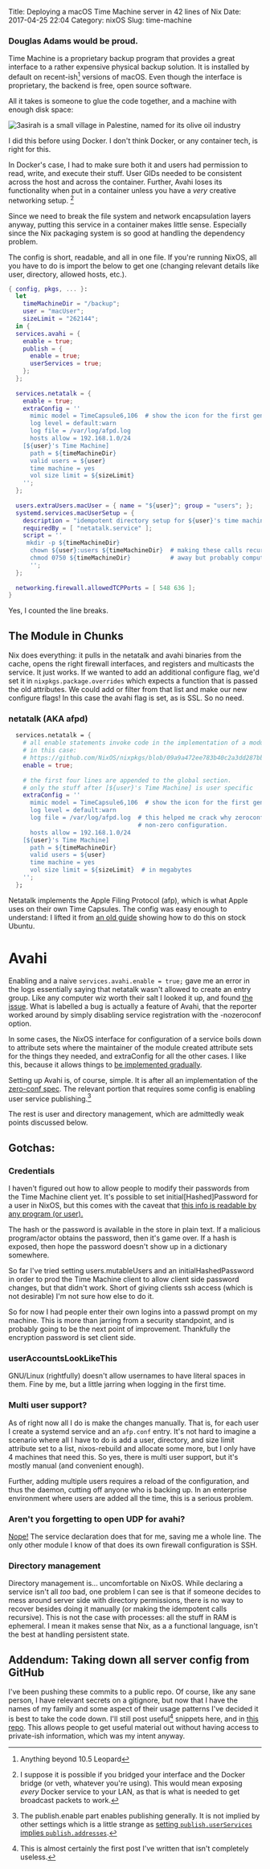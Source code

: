 Title: Deploying a macOS Time Machine server in 42 lines of Nix
Date: 2017-04-25 22:04
Category: nixOS
Slug: time-machine

### Douglas Adams would be proud.

Time Machine is a proprietary backup program that provides a great interface to a rather expensive physical backup solution. It is installed by default on recent-ish[^1] versions of macOS. Even though the interface is proprietary, the backend is free, open source software. 

[^1]: Anything beyond 10.5 Leopard

All it takes is someone to glue the code together, and a machine with enough disk space:

![3asirah is a small village in Palestine, named for its olive oil industry](/images/time-machine.png)


I did this before using Docker. I don't think Docker, or any container tech, is right for this.

In Docker's case, I had to make sure both it and users had permission to read, write, and execute their stuff. User GIDs needed to be consistent across the host and across the container. Further, Avahi loses its functionality when put in a container unless you have a _very_ creative networking setup. [^2] 

[^2]: I suppose it is possible if you bridged your interface and the Docker bridge (or veth, whatever you're using). This would mean exposing _every_ Docker service to your LAN, as that is what is needed to get broadcast packets to work.

Since we need to break the file system and network encapsulation layers anyway, putting this service in a container makes little sense. Especially since the Nix packaging system is so good at handling the dependency problem. 

The config is short, readable, and all in one file. If you're running NixOS, all you have to do is import the below to get one (changing relevant details like user, directory, allowed hosts, etc.).


``` nix
{ config, pkgs, ... }:
  let
    timeMachineDir = "/backup";
    user = "macUser";
    sizeLimit = "262144";
  in {
  services.avahi = {
    enable = true;
    publish = {
      enable = true;
      userServices = true;
    };
  };
  
  services.netatalk = {
    enable = true;
    extraConfig = ''
      mimic model = TimeCapsule6,106  # show the icon for the first gen TC
      log level = default:warn
      log file = /var/log/afpd.log
      hosts allow = 192.168.1.0/24
    [${user}'s Time Machine]
      path = ${timeMachineDir}
      valid users = ${user}
      time machine = yes
      vol size limit = ${sizeLimit}
    '';
  };
  
  users.extraUsers.macUser = { name = "${user}"; group = "users"; };
  systemd.services.macUserSetup = {
    description = "idempotent directory setup for ${user}'s time machine";
    requiredBy = [ "netatalk.service" ];
    script = ''
     mkdir -p ${timeMachineDir}
      chown ${user}:users ${timeMachineDir}  # making these calls recursive is a switch
      chmod 0750 ${timeMachineDir}           # away but probably computationally expensive
      '';
  };
  
  networking.firewall.allowedTCPPorts = [ 548 636 ];
}
```
Yes, I counted the line breaks.

## The Module in Chunks
Nix does everything: it pulls in the netatalk and avahi binaries from the cache, opens the right firewall interfaces, and registers and multicasts the service. It just works. If we wanted to add an additional configure flag, we'd set it in `nixpkgs.package.overrides` which expects a function that is passed the old attributes. We could add or filter from that list and make our new configure flags! In this case the avahi flag is set, as is SSL. So no need.

### netatalk (AKA afpd)
``` nix
  services.netatalk = {
    # all enable statements invoke code in the implementation of a module.
    # in this case:
    # https://github.com/NixOS/nixpkgs/blob/09a9a472ee783b40c2a3dd287bbe9d3c60f8fc58/nixos/modules/services/network-filesystems/netatalk.nix#L122
    enable = true;
    
    # the first four lines are appended to the global section.
    # only the stuff after [${user}'s Time Machine] is user specific
    extraConfig = ''
      mimic model = TimeCapsule6,106  # show the icon for the first gen TC
      log level = default:warn
      log file = /var/log/afpd.log  # this helped me crack why zeroconf needed
                                    # non-zero configuration.
      hosts allow = 192.168.1.0/24
    [${user}'s Time Machine]
      path = ${timeMachineDir} 
      valid users = ${user}
      time machine = yes
      vol size limit = ${sizeLimit}  # in megabytes
    '';
  };
```
Netatalk implements the Apple Filing Protocol (afp), which is what Apple uses on their own Time Capsules. The config was easy enough to understand: I lifted it from [an old guide](https://kremalicious.com/ubuntu-as-mac-file-server-and-time-machine-volume/) showing how to do this on stock Ubuntu. 

# Avahi

Enabling  and a naive `services.avahi.enable = true;` gave me an error in the logs essentially saying that netatalk wasn't allowed to create an entry group. Like any computer wiz worth their salt I looked it up, and found [the issue](https://bugs.launchpad.net/ubuntu/+source/netatalk/+bug/841772). What is labelled a bug is actually a feature of Avahi, that the reporter worked around by simply disabling service registration with the -nozeroconf option.



In some cases, the NixOS interface for configuration of a service boils down to attribute sets where the maintainer of the module created attribute sets for the things they needed, and extraConfig for all the other cases. I like this, because it allows things to [be implemented gradually](https://news.ycombinator.com/item?id=12337549).

Setting up Avahi is, of course, simple. It is after all an implementation of the [zero-conf spec](https://en.wikipedia.org/wiki/Zero-configuration_networking#Avahi). The relevant portion that requires some config is enabling user service publishing.[^3]


[^3]: The publish.enable part enables publishing generally. It is not implied by other settings which is a little strange as [setting `publish.userServices` implies `publish.addresses`](https://github.com/NixOS/nixpkgs/blob/e74ea4282a7922fd73655de863315854d322ea8d/nixos/modules/services/networking/avahi-daemon.nix#L132).

The rest is user and directory management, which are admittedly weak points discussed below.

## Gotchas:
### Credentials
I haven't figured out how to allow people to modify their passwords from the Time Machine client yet. It's possible to set initial[Hashed]Password for a user in NixOS, but this comes with the caveat that [this info is readable by any program (or user).](https://github.com/NixOS/nix/issues/8)

The hash or the password is available in the store in plain text. If a malicious program/actor obtains the password, then it's game over. If a hash is exposed, then hope the password doesn't show up in a dictionary somewhere.

So far I've tried setting users.mutableUsers and an initialHashedPassword in order to prod the Time Machine client to allow client side password changes, but that didn't work. Short of giving clients ssh access (which is not desirable) I'm not sure how else to do it.

So for now I had people enter their own logins into a passwd prompt on my machine. This is more than jarring from a security standpoint, and is probably going to be the next point of improvement. Thankfully the encryption password is set client side.

### userAccountsLookLikeThis
GNU/Linux (rightfully) doesn't allow usernames to have literal spaces in them. Fine by me, but a little jarring when logging in the first time.

### Multi user support?
As of right now all I do is make the changes manually. That is, for each user I create a systemd service and an `afp.conf` entry. It's not hard to imagine a scenario where all I have to do is add a user, directory, and size limit attribute set to a list, nixos-rebuild and allocate some more, but I only have 4 machines that need this. So yes, there is multi user support, but it's mostly manual (and convenient enough).

Further, adding multiple users requires a reload of the configuration, and thus the daemon, cutting off anyone who is backing up. In an enterprise environment where users are added all the time, this is a serious problem.
### Aren't you forgetting to open UDP for avahi?
[Nope!](https://github.com/NixOS/nixpkgs/blob/07cc3eb0d005938fa44a0580688400f0129efbd7/nixos/modules/services/networking/avahi-daemon.nix#L228) The service declaration does that for me, saving me a whole line.
The only other module I know of that does its own firewall configuration is SSH.

### Directory management
Directory management is... uncomfortable on NixOS. While declaring a service isn't all _too_ bad, one problem I can see is that if someone decides to mess around server side with directory permissions, there is no way to recover besides doing it manually (or making the idempotent calls recursive). This is not the case with processes: all the stuff in RAM is ephemeral. I mean it makes sense that Nix, as a a functional language, isn't the best at handling persistent state. 

## Addendum: Taking down all server config from GitHub
I've been pushing these commits to a public repo. Of course, like any sane person, I have relevant secrets on a gitignore, but now that I have the names of my family and some aspect of their usage patterns I've decided it is best to take the code down. I'll still post useful[^4] snippets here, and in [this repo](https://github.com/alphor/example-nixos-config). This allows people to get useful material out without having access to private-ish information, which was my intent anyway.

[^4]: This is almost certainly the first post I've written that isn't completely useless.
